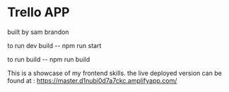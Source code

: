# Trello APP

built by sam brandon

to run dev build -- npm run start

to run build -- npm run build

This is a showcase of my frontend skills.
the live deployed version can be found at : https://master.d1nubi0d7a7ckc.amplifyapp.com/
